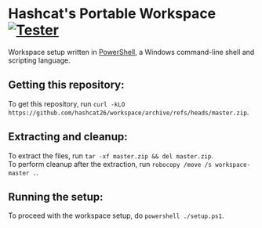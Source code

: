 # Hashcat's Portable Workspace [![Tester](https://github.com/hashcat26/workspace/actions/workflows/tester.yml/badge.svg)](https://github.com/hashcat26/workspace/actions/workflows/tester.yml)
Workspace setup written in [PowerShell](https://www.powershellgallery.com), a Windows command-line shell and scripting language.

Getting this repository:
---------------------------------
To get this repository, run `curl -kLO https://github.com/hashcat26/workspace/archive/refs/heads/master.zip`.

Extracting and cleanup:
---------------------------------
To extract the files, run `tar -xf master.zip && del master.zip`.\
To perform cleanup after the extraction, run `robocopy /move /s workspace-master .`.

Running the setup:
---------------------------------
To proceed with the workspace setup, do `powershell ./setup.ps1`.
